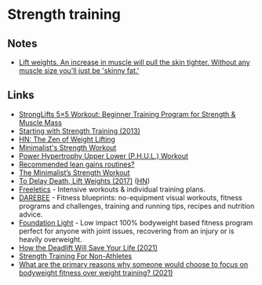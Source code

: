 # Strength training

## Notes

- [Lift weights. An increase in muscle will pull the skin tighter. Without any muscle size you'll just be 'skinny fat.'](https://www.reddit.com/r/bodyweightfitness/comments/ncpysn/how_can_i_lose_this_last_bit_of_fat_and_just_have/)

## Links

- [StrongLifts 5×5 Workout: Beginner Training Program for Strength & Muscle Mass](https://stronglifts.com/5x5/)
- [Starting with Strength Training (2013)](https://www.macournoyer.com/blog/2013/08/22/strength/)
- [HN: The Zen of Weight Lifting](https://news.ycombinator.com/item?id=21641168)
- [Minimalist's Strength Workout](https://www.outsideonline.com/2409738/freediving-mountaineering-altitude-research)
- [Power Hypertrophy Upper Lower (P.H.U.L.) Workout](https://www.muscleandstrength.com/workouts/phul-workout)
- [Recommended lean gains routines?](https://www.reddit.com/r/leangains/comments/gkn94k/recommended_routines/)
- [The Minimalist’s Strength Workout](https://www.outsideonline.com/2243691/absolute-minimalists-strength-workout)
- [To Delay Death, Lift Weights (2017)](https://www.outsideonline.com/2263346/delay-death-lift-weights) ([HN](https://news.ycombinator.com/item?id=23855564))
- [Freeletics](https://www.freeletics.com/en/) - Intensive workouts & individual training plans.
- [DAREBEE](https://darebee.com/) - Fitness blueprints: no-equipment visual workouts, fitness programs and challenges, training and running tips, recipes and nutrition advice.
- [Foundation Light](https://darebee.com/programs/foundation-light-program.html) - Low impact 100% bodyweight based fitness program perfect for anyone with joint issues, recovering from an injury or is heavily overweight.
- [How the Deadlift Will Save Your Life (2021)](https://www.theamericanconservative.com/articles/how-the-deadlift-will-save-your-life/)
- [Strength Training For Non-Athletes](https://joshkaufman.net/strength-training-for-non-athletes/)
- [What are the primary reasons why someone would choose to focus on bodyweight fitness over weight training? (2021)](https://www.reddit.com/r/bodyweightfitness/comments/pufe0y/what_are_the_primary_reasons_why_someone_would/)
